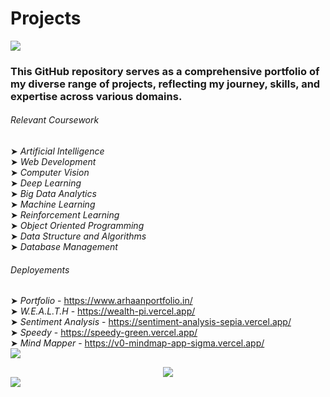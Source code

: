 # Projects 
<a href="https://github.com/17arhaan" target="_blank"><img src="https://img.shields.io/badge/GitHub-100000?style=for-the-badge&logo=github&logoColor=white" target="_blank"></a>
### This GitHub repository serves as a comprehensive portfolio of my diverse range of projects, reflecting my journey, skills, and expertise across various domains.

###### Relevant Coursework
➤ *Artificial Intelligence*
<br/>
➤ *Web Development*
<br/>
➤ *Computer Vision*
<br/>
➤ *Deep Learning*
<br/>
➤ *Big Data Analytics*
<br/>
➤ *Machine Learning*
<br/>
➤ *Reinforcement Learning*
<br/>
➤ *Object Oriented Programming*
<br/>
➤ *Data Structure and Algorithms*
<br/>
➤ *Database Management*
<br/>
###### Deployements
➤ *Portfolio* - https://www.arhaanportfolio.in/
<br/>
➤ *W.E.A.L.T.H* - https://wealth-pi.vercel.app/
<br/>
➤ *Sentiment Analysis* - https://sentiment-analysis-sepia.vercel.app/
<br/>
➤ *Speedy* - https://speedy-green.vercel.app/
<br/>
➤ *Mind Mapper* - https://v0-mindmap-app-sigma.vercel.app/
<br/>
<img src="https://user-images.githubusercontent.com/73097560/115834477-dbab4500-a447-11eb-908a-139a6edaec5c.gif">
<div align = "center">
<img src="https://cdn.theatlantic.com/thumbor/uIv9O_lLCv-Nm0EUKm5EHALLmVg=/1x0:1999x1124/960x540/media/img/mt/2024/12/dark_1_1/original.gif">
  
</div>

<img src="https://user-images.githubusercontent.com/73097560/115834477-dbab4500-a447-11eb-908a-139a6edaec5c.gif">

